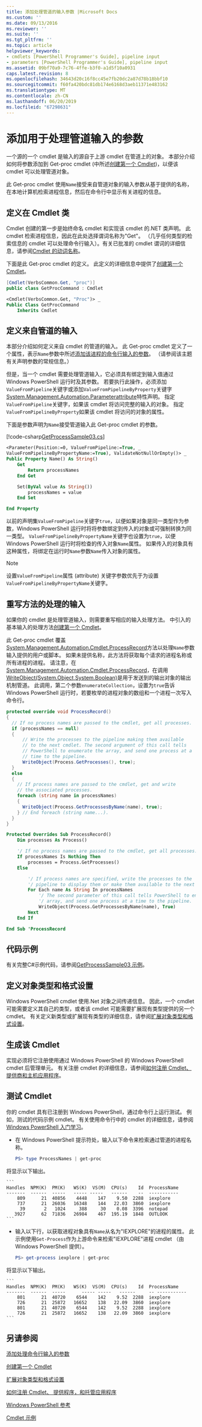 ```yaml
---
title: 添加处理管道的输入参数 |Microsoft Docs
ms.custom: ''
ms.date: 09/13/2016
ms.reviewer: ''
ms.suite: ''
ms.tgt_pltfrm: ''
ms.topic: article
helpviewer_keywords:
- cmdlets [PowerShell Programmer's Guide], pipeline input
- parameters [PowerShell Programmer's Guide], pipeline input
ms.assetid: 09bf70a9-7c76-4ffe-b3f0-a1d5f10a0931
caps.latest.revision: 8
ms.openlocfilehash: 34643d20c16f8cc45e7fb20dc2a87d78b18bbf10
ms.sourcegitcommit: f60fa420bdc81db174e6168d3aeb11371e483162
ms.translationtype: MT
ms.contentlocale: zh-CN
ms.lasthandoff: 06/20/2019
ms.locfileid: "67298631"
---
```

# <a name="adding-parameters-that-process-pipeline-input"></a>添加用于处理管道输入的参数

一个源的一个 cmdlet 是输入的源自于上游 cmdlet 在管道上的对象。 本部分介绍如何将参数添加到 Get-proc cmdlet (中所述[创建第一个 Cmdlet](./creating-a-cmdlet-without-parameters.md))，以便该 cmdlet 可以处理管道对象。

此 Get-proc cmdlet 使用`Name`接受来自管道对象的输入参数从基于提供的名称，在本地计算机检索进程信息，然后在命令行中显示有关进程的信息。

## <a name="defining-the-cmdlet-class"></a>定义在 Cmdlet 类

Cmdlet 创建的第一步是始终命名 cmdlet 和实现该 cmdlet 的.NET 类声明。 此 cmdlet 检索进程信息，因此在此处选择谓词名称为"Get"。 （几乎任何类型的检索信息的 cmdlet 可以处理命令行输入）。有关已批准的 cmdlet 谓词的详细信息，请参阅[Cmdlet 的动词名称](./approved-verbs-for-windows-powershell-commands.md)。

下面是此 Get-proc cmdlet 的定义。 此定义的详细信息中提供了[创建第一个 Cmdlet](./creating-a-cmdlet-without-parameters.md)。

```csharp
[Cmdlet(VerbsCommon.Get, "proc")]
public class GetProcCommand : Cmdlet
```

```vb
<Cmdlet(VerbsCommon.Get, "Proc")> _
Public Class GetProcCommand
    Inherits Cmdlet
```

## <a name="defining-input-from-the-pipeline"></a>定义来自管道的输入

本部分介绍如何定义来自 cmdlet 的管道的输入。 此 Get-proc cmdlet 定义了一个属性，表示`Name`参数中所述[添加该进程的命令行输入的参数](./adding-parameters-that-process-command-line-input.md)。 （请参阅该主题有关声明参数的常规信息。）

但是，当一个 cmdlet 需要处理管道输入，它必须具有绑定到输入值通过 Windows PowerShell 运行时及其参数。 若要执行此操作，必须添加`ValueFromPipeline`关键字或添加`ValueFromPipelineByProperty`关键字[System.Management.Automation.Parameterattribute](/dotnet/api/System.Management.Automation.ParameterAttribute)特性声明。 指定`ValueFromPipeline`关键字，如果该 cmdlet 将访问完整的输入的对象。 指定`ValueFromPipelineByProperty`如果该 cmdlet 将访问的对象的属性。

下面是参数声明为`Name`接受管道输入此 Get-proc cmdlet 的参数。

[!code-csharp[GetProcessSample03.cs](../../powershell-sdk-samples/SDK-2.0/csharp/GetProcessSample03/GetProcessSample03.cs#L35-L44 "GetProcessSample03.cs")]

```vb
<Parameter(Position:=0, ValueFromPipeline:=True, _
ValueFromPipelineByPropertyName:=True), ValidateNotNullOrEmpty()> _
Public Property Name() As String()
    Get
        Return processNames
    End Get

    Set(ByVal value As String())
        processNames = value
    End Set

End Property
```

<!-- TODO!!!: review snippet reference  [!CODE [Msh_samplesgetproc03#GetProc03VBNameParameter](Msh_samplesgetproc03#GetProc03VBNameParameter)]  -->

以前的声明集`ValueFromPipeline`关键字`true`，以便如果对象是同一类型作为参数，Windows PowerShell 运行时将将参数绑定到传入的对象或可强制转换为同一类型。 `ValueFromPipelineByPropertyName`关键字也设置为`true`，以便 Windows PowerShell 运行时将检查的传入对象`Name`属性。 如果传入的对象具有这种属性，将绑定在运行时`Name`参数`Name`传入对象的属性。

> [!NOTE]
> 设置`ValueFromPipeline`属性 (attribute) 关键字参数优先于为设置`ValueFromPipelineByPropertyName`关键字。

## <a name="overriding-an-input-processing-method"></a>重写方法的处理的输入

如果你的 cmdlet 是处理管道输入，则需要重写相应的输入处理方法。 中引入的基本输入的处理方法[创建第一个 Cmdlet](./creating-a-cmdlet-without-parameters.md)。

此 Get-proc cmdlet 覆盖[System.Management.Automation.Cmdlet.ProcessRecord](/dotnet/api/System.Management.Automation.Cmdlet.ProcessRecord)方法以处理`Name`参数输入提供的用户或脚本。 如果未提供名称，此方法将获取每个请求的进程名称或所有进程的进程。 请注意，在[System.Management.Automation.Cmdlet.ProcessRecord](/dotnet/api/System.Management.Automation.Cmdlet.ProcessRecord)，在调用[WriteObject(System.Object,System.Boolean)](/dotnet/api/system.management.automation.cmdlet.writeobject?view=pscore-6.2.0#System_Management_Automation_Cmdlet_WriteObject_System_Object_System_Boolean_)是用于发送到的输出对象的输出机制管道。 此调用，第二个参数`enumerateCollection`，设置为`true`告诉 Windows PowerShell 运行时，若要枚举的进程对象的数组和一个进程一次写入命令行。

```csharp
protected override void ProcessRecord()
{
  // If no process names are passed to the cmdlet, get all processes.
  if (processNames == null)
  {
      // Write the processes to the pipeline making them available
      // to the next cmdlet. The second argument of this call tells
      // PowerShell to enumerate the array, and send one process at a
      // time to the pipeline.
      WriteObject(Process.GetProcesses(), true);
  }
  else
  {
    // If process names are passed to the cmdlet, get and write
    // the associated processes.
    foreach (string name in processNames)
    {
      WriteObject(Process.GetProcessesByName(name), true);
    } // End foreach (string name...).
  }
}
```

```vb
Protected Overrides Sub ProcessRecord()
    Dim processes As Process()

    '/ If no process names are passed to the cmdlet, get all processes.
    If processNames Is Nothing Then
        processes = Process.GetProcesses()
    Else

        '/ If process names are specified, write the processes to the
        '/ pipeline to display them or make them available to the next cmdlet.
        For Each name As String In processNames
            '/ The second parameter of this call tells PowerShell to enumerate the
            '/ array, and send one process at a time to the pipeline.
            WriteObject(Process.GetProcessesByName(name), True)
        Next
    End If

End Sub 'ProcessRecord
```

## <a name="code-sample"></a>代码示例

有关完整C#示例代码，请参阅[GetProcessSample03 示例](./getprocesssample03-sample.md)。

## <a name="defining-object-types-and-formatting"></a>定义对象类型和格式设置

Windows PowerShell cmdlet 使用.Net 对象之间传递信息。 因此，一个 cmdlet 可能需要定义其自己的类型，或者该 cmdlet 可能需要扩展现有类型提供的另一个 cmdlet。 有关定义新类型或扩展现有类型的详细信息，请参阅[扩展对象类型和格式设置](/previous-versions//ms714665(v=vs.85))。

## <a name="building-the-cmdlet"></a>生成该 Cmdlet

实现必须将它注册使用通过 Windows PowerShell 的 Windows PowerShell cmdlet 后管理单元。 有关注册 cmdlet 的详细信息，请参阅[如何注册 Cmdlet、 提供商和主机应用程序](/previous-versions//ms714644(v=vs.85))。

## <a name="testing-the-cmdlet"></a>测试 Cmdlet

你的 cmdlet 具有已注册到 Windows PowerShell，通过命令行上运行测试。 例如，测试的代码示例 cmdlet。 有关使用命令行中的 cmdlet 的详细信息，请参阅[Windows PowerShell 入门学习](/powershell/scripting/getting-started/getting-started-with-windows-powershell)。

- 在 Windows PowerShell 提示符处，输入以下命令来检索通过管道的进程名称。

    ```powershell
    PS> type ProcessNames | get-proc
    ```

将显示以下输出。

    ```
    Handles  NPM(K)  PM(K)   WS(K)  VS(M)  CPU(s)    Id  ProcessName
    -------  ------  -----   ----- -----   ------    --  -----------
        809      21  40856    4448    147    9.50  2288  iexplore
        737      21  26036   16348    144   22.03  3860  iexplore
         39       2   1024     388     30    0.08  3396  notepad
       3927      62  71836   26984    467  195.19  1848  OUTLOOK
    ```

- 输入以下行，以获取进程对象具有`Name`从名为"IEXPLORE"的进程的属性。 此示例使用`Get-Process`作为上游命令来检索"IEXPLORE"进程 cmdlet （由 Windows PowerShell 提供）。

    ```powershell
    PS> get-process iexplore | get-proc
    ```

将显示以下输出。

    ```
    Handles  NPM(K)  PM(K)   WS(K)  VS(M)  CPU(s)    Id  ProcessName
    -------  ------  -----      ----- -----   ------     -- -----------
        801      21  40720    6544    142    9.52  2288  iexplore
        726      21  25872   16652    138   22.09  3860  iexplore
        801      21  40720    6544    142    9.52  2288  iexplore
        726      21  25872   16652    138   22.09  3860  iexplore
    ```

## <a name="see-also"></a>另请参阅

[添加处理命令行输入的参数](./adding-parameters-that-process-command-line-input.md)

[创建第一个 Cmdlet](./creating-a-cmdlet-without-parameters.md)

[扩展对象类型和格式设置](/previous-versions//ms714665(v=vs.85))

[如何注册 Cmdlet、 提供程序，和托管应用程序](/previous-versions//ms714644(v=vs.85))

[Windows PowerShell 参考](../windows-powershell-reference.md)

[Cmdlet 示例](./cmdlet-samples.md)

